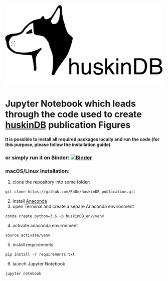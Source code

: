 <img src="https://github.com/RhDm/huskinDB_publication/blob/master/images/Logo_new_12.png" alt="drawing" width="600px"/>

# Jupyter Notebook which leads through the code used to create [huskinDB](https://huskindb.drug-design.de) publication Figures
#### It is possible to install all required packages locally and run the code (for this purpose, please follow the installation guide)
### **or simply run it on Binder:** [![Binder](https://mybinder.org/badge_logo.svg)](https://mybinder.org/v2/gh/RhDm/huskinDB_publication.git/master)

### macOS/Linux Installation:
1. clone the repository into some folder:
```
git clone https://github.com/RhDm/huskinDB_publication.git
```
2. install [Anaconda](https://docs.anaconda.com/anaconda/install/)
3. open Terminal and create a separe Anaconda environment
```
conda create python=3.6 -p huskinDB_env/venv
```
4. activate anaconda environment
```
source activate/venv
```
5. install requirements
```
pip install -r requirements.txt
```
6. launch Jupyter Notebook
```
jupyter notebook
```
